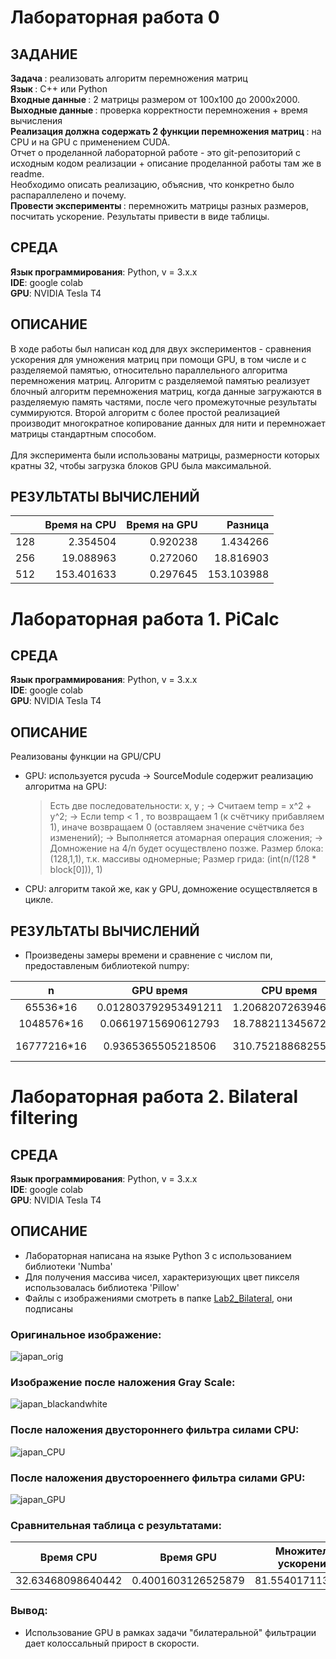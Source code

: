 # Лабораторная работа 0

## ЗАДАНИЕ
<b> Задача </b>: реализовать алгоритм перемножения матриц <br>
<b> Язык </b>: C++ или Python <br>
<b> Входные данные </b>: 2 матрицы размером от 100х100 до 2000х2000. <br>
<b> Выходные данные </b>: проверка корректности перемножения + время вычисления <br>
<b> Реализация должна содержать 2 функции перемножения матриц </b>: на CPU и на GPU с применением CUDA. <br>
Отчет о проделанной лабораторной работе - это git-репозиторий с исходным кодом реализации + описание проделанной работы там же в readme. <br>
Необходимо описать реализацию, объяснив, что конкретно было распараллелено и почему.  <br>
<b>Провести эксперименты </b>: перемножить матрицы разных размеров, посчитать ускорение. Результаты привести в виде таблицы. <br>

## СРЕДА
<b>Язык программирования</b>: Python, v = 3.x.x <br>
<b>IDE</b>: google colab <br>
<b>GPU</b>: NVIDIA Tesla T4 <br>

## ОПИСАНИЕ
В ходе работы был написан код для двух экспериментов - сравнения ускорения для умножения матриц при помощи GPU, в том числе и с разделяемой памятью, относительно параллельного алгоритма перемножения матриц. Алгоритм с разделяемой памятью реализует блочный алгоритм перемножения матриц, когда данные загружаются в разделяемую память частями, после чего промежуточные результаты суммируются. Второй алгоритм с более простой реализацией производит многократное копирование данных для нити и перемножает матрицы стандартным способом.
<br><br>
Для эксперимента были использованы матрицы, размерности которых кратны 32, чтобы загрузка блоков GPU была максимальной.

## РЕЗУЛЬТАТЫ ВЫЧИСЛЕНИЙ

|     | Время на CPU | Время на GPU |    Разница |
|----:|-------------:|-------------:|-----------:|
| 128 |     2.354504 |     0.920238 |   1.434266 |
| 256 |    19.088963 |     0.272060 |  18.816903 |
| 512 |   153.401633 |     0.297645 | 153.103988 |

# Лабораторная работа 1. PiCalc

## СРЕДА
<b>Язык программирования</b>: Python, v = 3.x.x <br>
<b>IDE</b>: google colab <br>
<b>GPU</b>: NVIDIA Tesla T4 <br>

## ОПИСАНИЕ

Реализованы функции на GPU/CPU
* GPU: используется pycuda -> SourceModule содержит реализацию алгоритма на GPU:
   > Есть две последовательности: x, y ; -> 
   > Считаем temp = x^2 + y^2; -> 
   > Если temp < 1 , то возвращаем 1 (к счётчику прибавляем 1), иначе возвращаем 0 (оставляем значение счётчика без изменений); -> 
   > Выполняется атомарная операция сложения; ->
   > Домножение на 4/n будет осуществлено позже.
   > Размер блока: (128,1,1), т.к. массивы одномерные;
   > Размер грида: (int(n/(128 * block[0])), 1)
* CPU: алгоритм такой же, как у GPU, домножение осуществляется в цикле.

## РЕЗУЛЬТАТЫ ВЫЧИСЛЕНИЙ

* Произведены замеры времени и сравнение с числом пи, предоставленым библиотекой numpy:

|      n      |       GPU время      |      CPU время     |      Ускорение     |    Полученное Pi   | Сравнение с Pi из NumPy |
|:-----------:|:--------------------:|:------------------:|:------------------:|:------------------:|:-----------------------:|
| 65536*16    | 0.012803792953491211 | 1.2068207263946533 |  94.25493920265163 | 3.1400413513183594 |    0.001551302271433741 |
| 1048576*16  |  0.06619715690612793 | 18.788211345672607 |  283.8220283737498 | 3.1419284343719482 |   0.0003357807821551262 |
| 16777216*16 |   0.9365365505218506 | 310.75218868255615 | 331.80999557294473 | 3.1415703296661377 |  2.2323923655420685e-05 |


# Лабораторная работа 2. Bilateral filtering

## СРЕДА
<b>Язык программирования</b>: Python, v = 3.x.x <br>
<b>IDE</b>: google colab <br>
<b>GPU</b>: NVIDIA Tesla T4 <br>

## ОПИСАНИЕ

* Лабораторная написана на языке Python 3 с использованием библиотеки 'Numba'
* Для получения массива чисел, характеризующих цвет пикселя использовалась библиотека 'Pillow'
* Файлы с изображениями смотреть в папке [Lab2_Bilateral](https://github.com/Russia163Samara/CUDA-labs/tree/main/Lab2_Bilateral), они подписаны

### Оригинальное изображение:

![japan_orig](https://github.com/Russia163Samara/CUDA-labs/blob/main/Lab2_Bilateral/Orig.jpg)

### Изображение после наложения Gray Scale:

![japan_blackandwhite](https://github.com/Russia163Samara/CUDA-labs/blob/main/Lab2_Bilateral/GrayScale.png)

### После наложения двустороннего фильтра силами CPU:

![japan_CPU](https://github.com/Russia163Samara/CUDA-labs/blob/main/Lab2_Bilateral/CPU.png)

### После наложения двустороеннего фильтра силами GPU:

![japan_GPU](https://github.com/Russia163Samara/CUDA-labs/blob/main/Lab2_Bilateral/GPU.png)

### Сравнительная таблица с результатами:

|     Время CPU     |      Время GPU     | Множитель ускорения |
|:-----------------:|:------------------:|:-------------------:|
| 32.63468098640442 | 0.4001603126525879 | 81.5540171139792    |

### Вывод:

* Использование GPU в рамках задачи "билатеральной" фильтрации дает колоссальный прирост в скорости.
